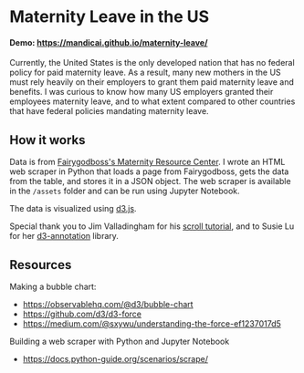 # Maternity Leave in the US
#### Demo: https://mandicai.github.io/maternity-leave/
Currently, the United States is the only developed nation that has no federal policy for paid maternity leave. As a result, many new mothers in the US must rely heavily on their employers to grant them paid maternity leave and benefits. I was curious to know how many US employers granted their employees maternity leave, and to what extent compared to other countries that have federal policies mandating maternity leave.

## How it works
Data is from [Fairygodboss's Maternity Resource Center](https://fairygodboss.com/maternity-leave-resource-center). I wrote an HTML web scraper in Python that loads a page from Fairygodboss, gets the data from the table, and stores it in a JSON object. The web scraper is available in the `/assets` folder and can be run using Jupyter Notebook.

The data is visualized using [d3.js](https://d3js.org/).

Special thank you to Jim Valladingham for his [scroll tutorial](http://vallandingham.me/scroller.html), and to Susie Lu for her [d3-annotation](http://d3-annotation.susielu.com/) library.

## Resources
Making a bubble chart:
- https://observablehq.com/@d3/bubble-chart
- https://github.com/d3/d3-force
- https://medium.com/@sxywu/understanding-the-force-ef1237017d5

Building a web scraper with Python and Jupyter Notebook
- https://docs.python-guide.org/scenarios/scrape/

